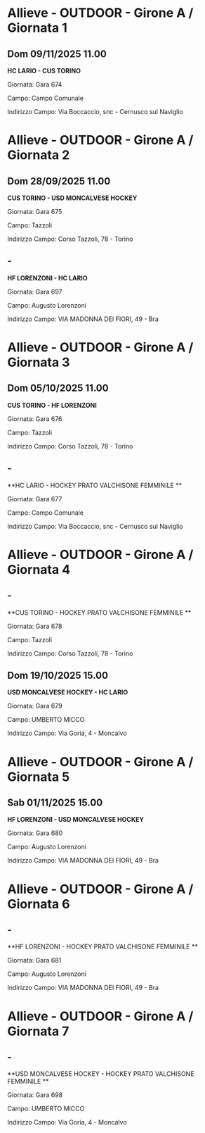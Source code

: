 # Allieve - OUTDOOR  - Girone A / Giornata 1
## Dom 09/11/2025 11.00

**HC LARIO - CUS TORINO**

Giornata: Gara 674

Campo: Campo Comunale 

Indirizzo Campo:  Via Boccaccio, snc - Cernusco sul Naviglio


# Allieve - OUTDOOR  - Girone A / Giornata 2
## Dom 28/09/2025 11.00

**CUS TORINO - USD MONCALVESE HOCKEY**

Giornata: Gara 675

Campo: Tazzoli 

Indirizzo Campo:  Corso Tazzoli, 78 - Torino



## -

**HF LORENZONI - HC LARIO**

Giornata: Gara 697

Campo: Augusto Lorenzoni 

Indirizzo Campo:  VIA MADONNA DEI FIORI, 49 - Bra


# Allieve - OUTDOOR  - Girone A / Giornata 3
## Dom 05/10/2025 11.00

**CUS TORINO - HF LORENZONI**

Giornata: Gara 676

Campo: Tazzoli 

Indirizzo Campo:  Corso Tazzoli, 78 - Torino



## -

**HC LARIO - HOCKEY PRATO VALCHISONE FEMMINILE **

Giornata: Gara 677

Campo: Campo Comunale 

Indirizzo Campo:  Via Boccaccio, snc - Cernusco sul Naviglio


# Allieve - OUTDOOR  - Girone A / Giornata 4
## -

**CUS TORINO - HOCKEY PRATO VALCHISONE FEMMINILE **

Giornata: Gara 678

Campo: Tazzoli 

Indirizzo Campo:  Corso Tazzoli, 78 - Torino



## Dom 19/10/2025 15.00

**USD MONCALVESE HOCKEY - HC LARIO**

Giornata: Gara 679

Campo: UMBERTO MICCO 

Indirizzo Campo:  Via Goria, 4 - Moncalvo


# Allieve - OUTDOOR  - Girone A / Giornata 5
## Sab 01/11/2025 15.00

**HF LORENZONI - USD MONCALVESE HOCKEY**

Giornata: Gara 680

Campo: Augusto Lorenzoni 

Indirizzo Campo:  VIA MADONNA DEI FIORI, 49 - Bra


# Allieve - OUTDOOR  - Girone A / Giornata 6
## -

**HF LORENZONI - HOCKEY PRATO VALCHISONE FEMMINILE **

Giornata: Gara 681

Campo: Augusto Lorenzoni 

Indirizzo Campo:  VIA MADONNA DEI FIORI, 49 - Bra


# Allieve - OUTDOOR  - Girone A / Giornata 7
## -

**USD MONCALVESE HOCKEY - HOCKEY PRATO VALCHISONE FEMMINILE **

Giornata: Gara 698

Campo: UMBERTO MICCO 

Indirizzo Campo:  Via Goria, 4 - Moncalvo


